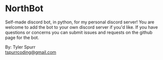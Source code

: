 # NorthBot
Self-made discord bot, in python, for my personal discord server! 
You are welcome to add the bot to your own discord server if you'd like. 
If you have questions or concerns you can submit issues and requests on the github page for the bot.

By: Tyler Spurr   
<tspurrcoding@gmail.com>
